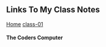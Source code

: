 ## Links To My Class Notes
[Home](https://edgarsvalkovskis.github.io/readme)
[class-01](https://edgarsvalkovskis.github.io/readme/Class-01)

#### The Coders Computer
